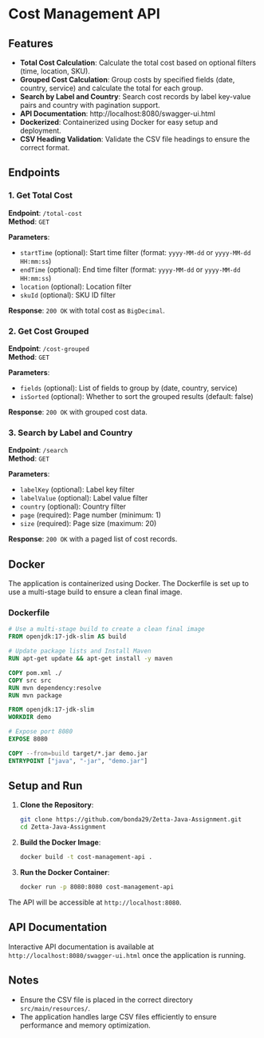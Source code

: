 # Cost Management API

## Features

- **Total Cost Calculation**: Calculate the total cost based on optional filters (time, location, SKU).
- **Grouped Cost Calculation**: Group costs by specified fields (date, country, service) and calculate the total for
  each group.
- **Search by Label and Country**: Search cost records by label key-value pairs and country with pagination support.
- **API Documentation**: http://localhost:8080/swagger-ui.html
- **Dockerized**: Containerized using Docker for easy setup and deployment.
- **CSV Heading Validation**: Validate the CSV file headings to ensure the correct format.

## Endpoints

### 1. Get Total Cost

**Endpoint**: `/total-cost`  
**Method**: `GET`

**Parameters**:

- `startTime` (optional): Start time filter (format: `yyyy-MM-dd` or `yyyy-MM-dd HH:mm:ss`)
- `endTime` (optional): End time filter (format: `yyyy-MM-dd` or `yyyy-MM-dd HH:mm:ss`)
- `location` (optional): Location filter
- `skuId` (optional): SKU ID filter

**Response**: `200 OK` with total cost as `BigDecimal`.

### 2. Get Cost Grouped

**Endpoint**: `/cost-grouped`  
**Method**: `GET`

**Parameters**:

- `fields` (optional): List of fields to group by (date, country, service)
- `isSorted` (optional): Whether to sort the grouped results (default: false)

**Response**: `200 OK` with grouped cost data.

### 3. Search by Label and Country

**Endpoint**: `/search`  
**Method**: `GET`

**Parameters**:

- `labelKey` (optional): Label key filter
- `labelValue` (optional): Label value filter
- `country` (optional): Country filter
- `page` (required): Page number (minimum: 1)
- `size` (required): Page size (maximum: 20)

**Response**: `200 OK` with a paged list of cost records.

## Docker

The application is containerized using Docker. The Dockerfile is set up to use a multi-stage build to ensure a clean
final image.

### Dockerfile

```Dockerfile
# Use a multi-stage build to create a clean final image
FROM openjdk:17-jdk-slim AS build

# Update package lists and Install Maven
RUN apt-get update && apt-get install -y maven

COPY pom.xml ./
COPY src src
RUN mvn dependency:resolve
RUN mvn package

FROM openjdk:17-jdk-slim
WORKDIR demo

# Expose port 8080
EXPOSE 8080

COPY --from=build target/*.jar demo.jar
ENTRYPOINT ["java", "-jar", "demo.jar"]
```

## Setup and Run

1. **Clone the Repository**:
   ```sh
   git clone https://github.com/bonda29/Zetta-Java-Assignment.git
   cd Zetta-Java-Assignment
   ```

2. **Build the Docker Image**:
   ```sh
   docker build -t cost-management-api .
   ```

3. **Run the Docker Container**:
   ```sh
   docker run -p 8080:8080 cost-management-api
   ```

The API will be accessible at `http://localhost:8080`.

## API Documentation

Interactive API documentation is available at `http://localhost:8080/swagger-ui.html` once the application is running.

## Notes

- Ensure the CSV file is placed in the correct directory `src/main/resources/`.
- The application handles large CSV files efficiently to ensure performance and memory optimization.
